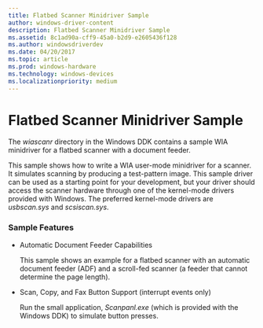 ```yaml
---
title: Flatbed Scanner Minidriver Sample
author: windows-driver-content
description: Flatbed Scanner Minidriver Sample
ms.assetid: 8c1ad90a-cff9-45a0-b2d9-e2605436f128
ms.author: windowsdriverdev
ms.date: 04/20/2017
ms.topic: article
ms.prod: windows-hardware
ms.technology: windows-devices
ms.localizationpriority: medium
---
```


# Flatbed Scanner Minidriver Sample





The *wiascanr* directory in the Windows DDK contains a sample WIA minidriver for a flatbed scanner with a document feeder.

This sample shows how to write a WIA user-mode minidriver for a scanner. It simulates scanning by producing a test-pattern image. This sample driver can be used as a starting point for your development, but your driver should access the scanner hardware through one of the kernel-mode drivers provided with Windows. The preferred kernel-mode drivers are *usbscan.sys* and *scsiscan.sys*.

### Sample Features

-   Automatic Document Feeder Capabilities

    This sample shows an example for a flatbed scanner with an automatic document feeder (ADF) and a scroll-fed scanner (a feeder that cannot determine the page length).

-   Scan, Copy, and Fax Button Support (interrupt events only)

    Run the small application, *Scanpanl.exe* (which is provided with the Windows DDK) to simulate button presses.

 

 




